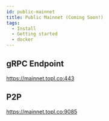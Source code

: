 ```yaml
---
id: public-mainnet
title: Public Mainnet (Coming Soon!)
tags:
  - Install
  - Getting started
  - docker
---
```


## gRPC Endpoint

https://mainnet.topl.co:443

## P2P

https://mainnet.topl.co:9085
